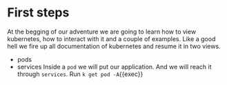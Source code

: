 # First steps 
At the begging of our adventure we are going to learn how to view kubernetes, how to interact with it and a couple of examples.
Like a good hell we fire up all documentation of kubernetes and resume it in two views.
- pods
- services
Inside a `pod` we will put our application. And we will reach it through `services`.
Run `k get pod -A`{{exec}}